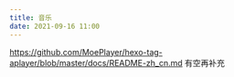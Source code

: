 ```yaml
---
title: 音乐
date: 2021-09-16 11:00
---
```


<https://github.com/MoePlayer/hexo-tag-aplayer/blob/master/docs/README-zh_cn.md> 有空再补充
